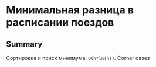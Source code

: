# Минимальная разница в расписании поездов

## Summary

Сортировка и поиск минимума. `O(n*ln(n))`. Corner cases